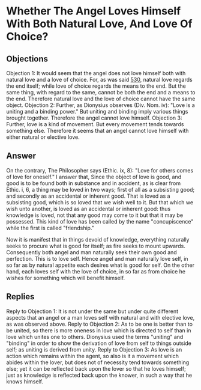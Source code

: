 # Whether The Angel Loves Himself With Both Natural Love, And Love Of Choice?
## Objections
Objection 1: It would seem that the angel does not love himself both with natural love and a love of choice. For, as was said [530](A[2]), natural love regards the end itself; while love of choice regards the means to the end. But the same thing, with regard to the same, cannot be both the end and a means to the end. Therefore natural love and the love of choice cannot have the same object.
Objection 2: Further, as Dionysius observes (Div. Nom. iv): "Love is a uniting and a binding power." But uniting and binding imply various things brought together. Therefore the angel cannot love himself.
Objection 3: Further, love is a kind of movement. But every movement tends towards something else. Therefore it seems that an angel cannot love himself with either natural or elective love.
## Answer
On the contrary, The Philosopher says (Ethic. ix, 8): "Love for others comes of love for oneself."
I answer that, Since the object of love is good, and good is to be found both in substance and in accident, as is clear from Ethic. i, 6, a thing may be loved in two ways; first of all as a subsisting good; and secondly as an accidental or inherent good. That is loved as a subsisting good, which is so loved that we wish well to it. But that which we wish unto another, is loved as an accidental or inherent good: thus knowledge is loved, not that any good may come to it but that it may be possessed. This kind of love has been called by the name "concupiscence" while the first is called "friendship."

Now it is manifest that in things devoid of knowledge, everything naturally seeks to procure what is good for itself; as fire seeks to mount upwards. Consequently both angel and man naturally seek their own good and perfection. This is to love self. Hence angel and man naturally love self, in so far as by natural appetite each desires what is good for self. On the other hand, each loves self with the love of choice, in so far as from choice he wishes for something which will benefit himself.
## Replies
Reply to Objection 1: It is not under the same but under quite different aspects that an angel or a man loves self with natural and with elective love, as was observed above.
Reply to Objection 2: As to be one is better than to be united, so there is more oneness in love which is directed to self than in love which unites one to others. Dionysius used the terms "uniting" and "binding" in order to show the derivation of love from self to things outside self; as uniting is derived from unity.
Reply to Objection 3: As love is an action which remains within the agent, so also is it a movement which abides within the lover, but does not of necessity tend towards something else; yet it can be reflected back upon the lover so that he loves himself; just as knowledge is reflected back upon the knower, in such a way that he knows himself.